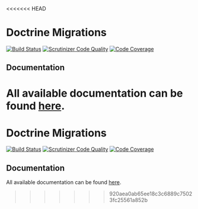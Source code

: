 <<<<<<< HEAD
# Doctrine Migrations

[![Build Status](https://travis-ci.org/doctrine/migrations.svg)](https://travis-ci.org/doctrine/migrations)
[![Scrutinizer Code Quality](https://scrutinizer-ci.com/g/doctrine/migrations/badges/quality-score.png?b=master)](https://scrutinizer-ci.com/g/doctrine/migrations/?branch=master)
[![Code Coverage](https://scrutinizer-ci.com/g/doctrine/migrations/badges/coverage.png?b=master)](https://scrutinizer-ci.com/g/doctrine/migrations/?branch=master)

## Documentation

All available documentation can be found [here](https://www.doctrine-project.org/projects/migrations.html).
=======
# Doctrine Migrations

[![Build Status](https://travis-ci.org/doctrine/migrations.svg)](https://travis-ci.org/doctrine/migrations)
[![Scrutinizer Code Quality](https://scrutinizer-ci.com/g/doctrine/migrations/badges/quality-score.png?b=master)](https://scrutinizer-ci.com/g/doctrine/migrations/?branch=master)
[![Code Coverage](https://scrutinizer-ci.com/g/doctrine/migrations/badges/coverage.png?b=master)](https://scrutinizer-ci.com/g/doctrine/migrations/?branch=master)

## Documentation

All available documentation can be found [here](https://www.doctrine-project.org/projects/migrations.html).
>>>>>>> 920aea0ab65ee18c3c6889c75023fc25561a852b
